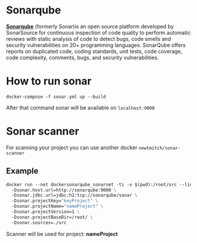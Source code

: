 # Sonarqube

**[Sonarqube](https://www.sonarqube.org)** (formerly Sonar)is an open source platform developed by SonarSource for continuous inspection of code quality to perform automatic reviews with static analysis of code to detect bugs, code smells and security vulnerabilities on 20+ programming languages. SonarQube offers reports on duplicated code, coding standards, unit tests, code coverage, code complexity, comments, bugs, and security vulnerabilities.

# How to run sonar
```
docker-compose -f sonar.yml up --build
```

After that command sonar will be available on ```localhost:9000```

# Sonar scanner

For scanning your project you can use another docker ```newtmitch/sonar-scanner```

## Example

```dockerfile
docker run --net dockersonarqube_sonarnet -ti -v $(pwd):/root/src --link dockersonarqube_sonarqube_1 newtmitch/sonar-scanner sonar-scanner \ 
  -Dsonar.host.url=http://sonarqube:9000 \
  -Dsonar.jdbc.url=jdbc:h2:tcp://sonarqube/sonar \
  -Dsonar.projectKey="keyProject" \
  -Dsonar.projectName="nameProject" \
  -Dsonar.projectVersion=1 \
  -Dsonar.projectBaseDir=/root/ \
  -Dsonar.sources=./src
```

Scanner will be used for project: **nameProject**
